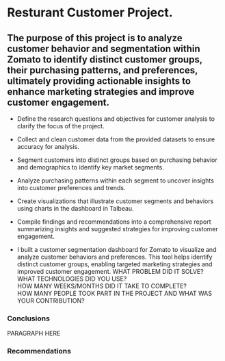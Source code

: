 # Resturant Customer Project. 


## The purpose of this project is to analyze customer behavior and segmentation within Zomato to identify distinct customer groups, their purchasing patterns, and preferences, ultimately providing actionable insights to enhance marketing strategies and improve customer engagement.


- Define the research questions and objectives for customer analysis to clarify the focus of the project.
- Collect and clean customer data from the provided datasets to ensure accuracy for analysis.
- Segment customers into distinct groups based on purchasing behavior and demographics to identify key market segments.
- Analyze purchasing patterns within each segment to uncover insights into customer preferences and trends.
- Create visualizations that illustrate customer segments and behaviors using charts in the dashboard in Talbeau.
- Compile findings and recommendations into a comprehensive report summarizing insights and suggested strategies for improving customer engagement.


- I built a customer segmentation dashboard for Zomato to visualize and analyze customer behaviors and preferences. This tool helps identify distinct customer groups, enabling targeted marketing strategies and improved customer engagement. 
WHAT PROBLEM DID IT SOLVE?  
WHAT TECHNOLOGIES DID YOU USE?  
HOW MANY WEEKS/MONTHS DID IT TAKE TO COMPLETE?  
HOW MANY PEOPLE TOOK PART IN THE PROJECT AND WHAT WAS YOUR CONTRIBUTION?  
  
### Conclusions


PARAGRAPH HERE


### Recommendations
